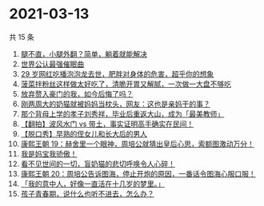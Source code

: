 # 2021-03-13

共 15 条

<!-- BEGIN ZHIHUVIDEO -->
<!-- 最后更新时间 Sat Mar 13 2021 00:10:52 GMT+0800 (China Standard Time) -->
1. [腿不直，小腿外翻？简单，躺着就能解决](https://www.zhihu.com/zvideo/1353770502050152448)
1. [世界公认最强催眠曲](https://www.zhihu.com/zvideo/1353391362927271936)
1. [29 岁网红吃播泡泡龙去世，肥胖对身体的危害，超乎你的想象](https://www.zhihu.com/zvideo/1353487859656019968)
1. [菠菜拌粉丝这样做太好吃了，清脆开胃又解腻，一次做一大盘不够吃](https://www.zhihu.com/zvideo/1353729987439079424)
1. [放弃赘入豪门的我，如今后悔了吗？](https://www.zhihu.com/zvideo/1353523908843397120)
1. [刚两周大的奶猫就被妈妈当枕头，网友：这也是亲妈干的事？](https://www.zhihu.com/zvideo/1353393273747136512)
1. [那个背母上学的孝子刘秀祥，毕业后重返大山，成为「最美教师」](https://www.zhihu.com/zvideo/1353763044103790592)
1. [【翻拍】波风水门 vs 带土，事实证明高手确实在民间！](https://www.zhihu.com/zvideo/1353767927217373184)
1. [【脱口秀】早熟的侄女儿和长大后的男人](https://www.zhihu.com/zvideo/1353777994692026368)
1. [康熙王朝 19：赫舍里一个眼神，周培公就猜出皇后心思，索额图激动万分！](https://www.zhihu.com/zvideo/1353670568349167616)
1. [我是妈宝我骄傲！](https://www.zhihu.com/zvideo/1353770082947072000)
1. [看不见世间的一切，盲奶猫的悲切呼唤令人心碎！](https://www.zhihu.com/zvideo/1352172128628858880)
1. [康熙王朝 20：周培公告诉图海，停止开炮的原因，一番话令图海心服口服！](https://www.zhihu.com/zvideo/1353756405099241472)
1. [「我的意中人，好像一直活在十几岁的梦里。」](https://www.zhihu.com/zvideo/1353387370788646912)
1. [孩子青春期，说什么也听不进去，怎么办？](https://www.zhihu.com/zvideo/1353401497569337344)
<!-- END ZHIHUVIDEO -->

